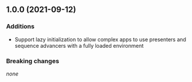 ## 1.0.0 (2021-09-12)

### Additions

* Support lazy initialization to allow complex apps to use presenters and sequence advancers with a fully loaded environment

### Breaking changes

_none_
